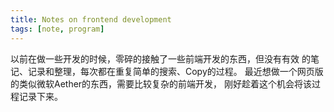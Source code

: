 ```yaml
---
title: Notes on frontend development
tags: [note, program]
---
```


以前在做一些开发的时候，零碎的接触了一些前端开发的东西，但没有有效
的笔记、记录和整理，每次都在重复简单的搜索、Copy的过程。
最近想做一个网页版的类似微软Aether的东西，需要比较复杂的前端开发，
刚好趁着这个机会将该过程记录下来。


